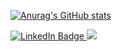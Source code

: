 [![Anurag's GitHub stats](https://github-readme-stats.vercel.app/api?username=yopichy&show_icons=true&theme=transparent)](https://github.com/anuraghazra/github-readme-stats)
<div id="badges">
  <a href=https://www.linkedin.com/in/yopicahya">
    <img src="https://img.shields.io/badge/LinkedIn-blue?style=for-the-badge&logo=linkedin&logoColor=white" alt="LinkedIn Badge"/>
  </a>
  <a href="https://github.com/antonkomarev/github-profile-views-counter">
    <img src="https://komarev.com/ghpvc/?username=yopichy&style=for-the-badge">
</a>
</div>
